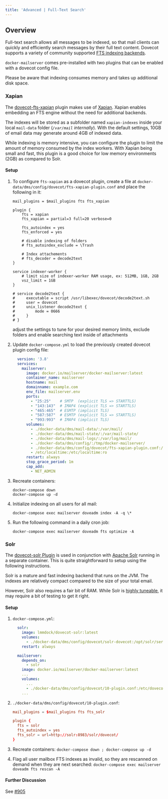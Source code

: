 ```yaml
---
title: 'Advanced | Full-Text Search'
---
```


## Overview

Full-text search allows all messages to be indexed, so that mail clients can quickly and efficiently search messages by their full text content. Dovecot supports a variety of community supported [FTS indexing backends](https://doc.dovecot.org/configuration_manual/fts/).

`docker-mailserver` comes pre-installed with two plugins that can be enabled with a dovecot config file.

Please be aware that indexing consumes memory and takes up additional disk space.

### Xapian

The [dovecot-fts-xapian](https://github.com/grosjo/fts-xapian) plugin makes use of [Xapian](https://xapian.org/). Xapian enables embedding an FTS engine without the need for additional backends.

The indexes will be stored as a subfolder named `xapian-indexes` inside your local `mail-data` folder (_`/var/mail` internally_). With the default settings, 10GB of email data may generate around 4GB of indexed data.

While indexing is memory intensive, you can configure the plugin to limit the amount of memory consumed by the index workers. With Xapian being small and fast, this plugin is a good choice for low memory environments (2GB) as compared to Solr.

#### Setup

1. To configure `fts-xapian` as a dovecot plugin, create a file at `docker-data/dms/config/dovecot/fts-xapian-plugin.conf` and place the following in it:

    ```
    mail_plugins = $mail_plugins fts fts_xapian

    plugin {
        fts = xapian
        fts_xapian = partial=3 full=20 verbose=0

        fts_autoindex = yes
        fts_enforced = yes

        # disable indexing of folders
        # fts_autoindex_exclude = \Trash

        # Index attachements
        # fts_decoder = decode2text
    }

    service indexer-worker {
        # limit size of indexer-worker RAM usage, ex: 512MB, 1GB, 2GB
        vsz_limit = 1GB
    }

    # service decode2text {
    #     executable = script /usr/libexec/dovecot/decode2text.sh
    #     user = dovecot
    #     unix_listener decode2text {
    #         mode = 0666
    #     }
    # }
    ```

    adjust the settings to tune for your desired memory limits, exclude folders and enable searching text inside of attachments

2. Update `docker-compose.yml` to load the previously created dovecot plugin config file:

    ```yaml
      version: '3.8'
      services:
        mailserver:
          image: docker.io/mailserver/docker-mailserver:latest
          container_name: mailserver
          hostname: mail
          domainname: example.com
          env_file: mailserver.env
          ports:
            - "25:25"    # SMTP  (explicit TLS => STARTTLS)
            - "143:143"  # IMAP4 (explicit TLS => STARTTLS)
            - "465:465"  # ESMTP (implicit TLS)
            - "587:587"  # ESMTP (explicit TLS => STARTTLS)
            - "993:993"  # IMAP4 (implicit TLS)
          volumes:
            - ./docker-data/dms/mail-data/:/var/mail/
            - ./docker-data/dms/mail-state/:/var/mail-state/
            - ./docker-data/dms/mail-logs/:/var/log/mail/
            - ./docker-data/dms/config/:/tmp/docker-mailserver/
            - ./docker-data/dms/config/dovecot/fts-xapian-plugin.conf:/etc/dovecot/conf.d/10-plugin.conf:ro
            - /etc/localtime:/etc/localtime:ro
          restart: always
          stop_grace_period: 1m
          cap_add:
            - NET_ADMIN
    ```

3. Recreate containers:

    ```
    docker-compose down
    docker-compose up -d
    ```

4. Initialize indexing on all users for all mail:

    ```
    docker-compose exec mailserver doveadm index -A -q \*
    ```

5. Run the following command in a daily cron job:

    ```
    docker-compose exec mailserver doveadm fts optimize -A
    ```

### Solr

The [dovecot-solr Plugin](https://wiki2.dovecot.org/Plugins/FTS/Solr) is used in conjunction with [Apache Solr](https://lucene.apache.org/solr/) running in a separate container. This is quite straightforward to setup using the following instructions.

Solr is a mature and fast indexing backend that runs on the JVM. The indexes are relatively compact compared to the size of your total email. 

However, Solr also requires a fair bit of RAM. While Solr is [highly tuneable](https://solr.apache.org/guide/7_0/query-settings-in-solrconfig.html), it may require a bit of testing to get it right.

#### Setup

1. `docker-compose.yml`:

    ```yaml
      solr:
        image: lmmdock/dovecot-solr:latest
        volumes:
          - ./docker-data/dms/config/dovecot/solr-dovecot:/opt/solr/server/solr/dovecot
        restart: always

      mailserver:
        depends_on:
          - solr
        image: docker.io/mailserver/docker-mailserver:latest
        ...
        volumes:
          ...
          - ./docker-data/dms/config/dovecot/10-plugin.conf:/etc/dovecot/conf.d/10-plugin.conf:ro
        ...
    ```

2. `./docker-data/dms/config/dovecot/10-plugin.conf`:

    ```conf
    mail_plugins = $mail_plugins fts fts_solr

    plugin {
      fts = solr
      fts_autoindex = yes
      fts_solr = url=http://solr:8983/solr/dovecot/
    }
    ```

3. Recreate containers: `docker-compose down ; docker-compose up -d`

4. Flag all user mailbox FTS indexes as invalid, so they are rescanned on demand when they are next searched: `docker-compose exec mailserver doveadm fts rescan -A`

#### Further Discussion

See [#905](https://github.com/docker-mailserver/docker-mailserver/issues/905)
